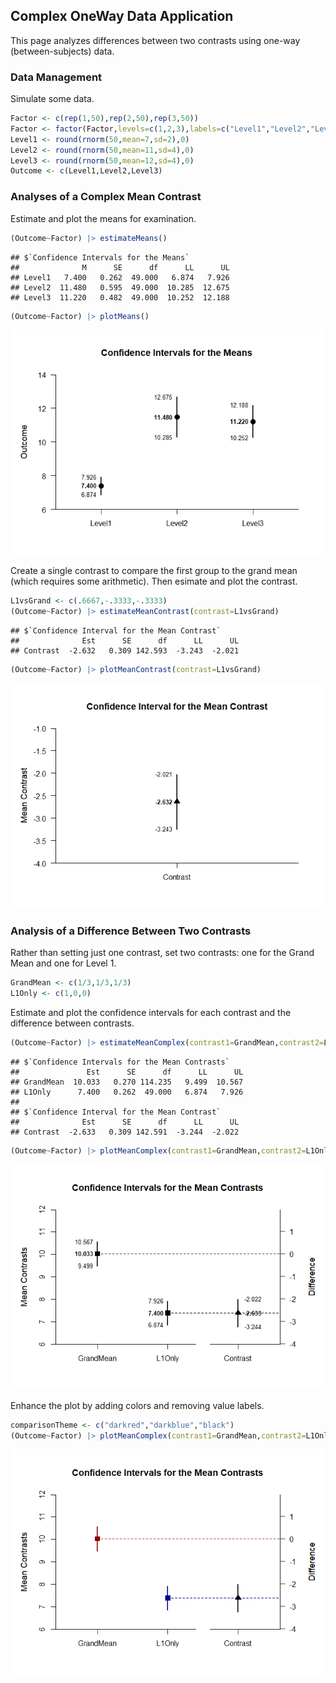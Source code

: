 ## Complex OneWay Data Application

This page analyzes differences between two contrasts using one-way (between-subjects) data.

### Data Management

Simulate some data.

```r
Factor <- c(rep(1,50),rep(2,50),rep(3,50))
Factor <- factor(Factor,levels=c(1,2,3),labels=c("Level1","Level2","Level3"))
Level1 <- round(rnorm(50,mean=7,sd=2),0)
Level2 <- round(rnorm(50,mean=11,sd=4),0)
Level3 <- round(rnorm(50,mean=12,sd=4),0)
Outcome <- c(Level1,Level2,Level3)
```

### Analyses of a Complex Mean Contrast

Estimate and plot the means for examination.

```r
(Outcome~Factor) |> estimateMeans()
```

```
## $`Confidence Intervals for the Means`
##              M      SE      df      LL      UL
## Level1   7.400   0.262  49.000   6.874   7.926
## Level2  11.480   0.595  49.000  10.285  12.675
## Level3  11.220   0.482  49.000  10.252  12.188
```

```r
(Outcome~Factor) |> plotMeans()
```

![](figures/Complex-OneWay-Means-1.png)<!-- -->

Create a single contrast to compare the first group to the grand mean (which requires some arithmetic). Then esimate and plot the contrast.

```r
L1vsGrand <- c(.6667,-.3333,-.3333)
(Outcome~Factor) |> estimateMeanContrast(contrast=L1vsGrand)
```

```
## $`Confidence Interval for the Mean Contrast`
##              Est      SE      df      LL      UL
## Contrast  -2.632   0.309 142.593  -3.243  -2.021
```

```r
(Outcome~Factor) |> plotMeanContrast(contrast=L1vsGrand)
```

![](figures/Complex-OneWay-Contrast-1.png)<!-- -->

### Analysis of a Difference Between Two Contrasts

Rather than setting just one contrast, set two contrasts: one for the Grand Mean and one for Level 1.

```r
GrandMean <- c(1/3,1/3,1/3)
L1Only <- c(1,0,0)
```

Estimate and plot the confidence intervals for each contrast and the difference between contrasts.

```r
(Outcome~Factor) |> estimateMeanComplex(contrast1=GrandMean,contrast2=L1Only,labels=c("GrandMean","L1Only"))
```

```
## $`Confidence Intervals for the Mean Contrasts`
##               Est      SE      df      LL      UL
## GrandMean  10.033   0.270 114.235   9.499  10.567
## L1Only      7.400   0.262  49.000   6.874   7.926
## 
## $`Confidence Interval for the Mean Contrast`
##              Est      SE      df      LL      UL
## Contrast  -2.633   0.309 142.591  -3.244  -2.022
```

```r
(Outcome~Factor) |> plotMeanComplex(contrast1=GrandMean,contrast2=L1Only,labels=c("GrandMean","L1Only"))
```

![](figures/Complex-OneWay-ComplexA-1.png)<!-- -->

Enhance the plot by adding colors and removing value labels.

```r
comparisonTheme <- c("darkred","darkblue","black")
(Outcome~Factor) |> plotMeanComplex(contrast1=GrandMean,contrast2=L1Only,labels=c("GrandMean","L1Only"),values=FALSE,col=comparisonTheme)
```

![](figures/Complex-OneWay-ComplexB-1.png)<!-- -->
